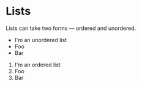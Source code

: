 # Lists
Lists can take two forms — ordered and unordered.

- I'm an unordered list
- Foo
- Bar


1. I'm an ordered list
1. Foo
1. Bar
